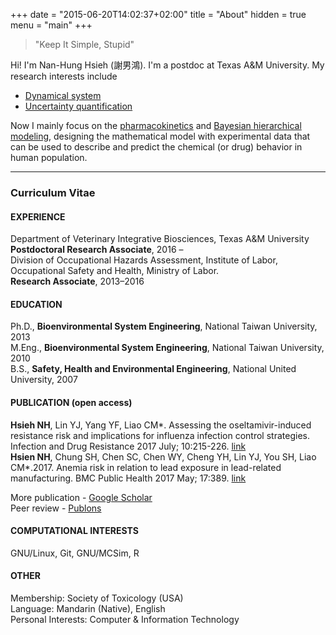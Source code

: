 +++
date = "2015-06-20T14:02:37+02:00"
title = "About"
hidden = true
menu = "main"
+++


> "Keep It Simple, Stupid"

Hi! I'm Nan-Hung Hsieh (謝男鴻). I'm a postdoc at Texas A&M University. My research interests include

- [Dynamical system](https://en.wikipedia.org/wiki/Dynamical_system)
- [Uncertainty quantification](https://en.wikipedia.org/wiki/Uncertainty_quantification)

Now I mainly focus on the [pharmacokinetics](https://en.wikipedia.org/wiki/Pharmacokinetics) and [Bayesian hierarchical modeling](https://en.wikipedia.org/wiki/Bayesian_hierarchical_modeling), designing the mathematical model with experimental data that can be used to describe and predict the chemical (or drug) behavior in human population.

***

### Curriculum Vitae
#### EXPERIENCE
Department of Veterinary Integrative Biosciences, Texas A&M University  
**Postdoctoral Research Associate**, 2016 –   
Division of Occupational Hazards Assessment, Institute of Labor, Occupational Safety and Health, Ministry of Labor.  
**Research Associate**, 2013–2016  
#### EDUCATION
Ph.D., **Bioenvironmental System Engineering**, National Taiwan University, 2013  
M.Eng., **Bioenvironmental System Engineering**, National Taiwan University, 2010  
B.S., **Safety, Health and Environmental Engineering**, National United University, 2007  

#### PUBLICATION (open access)
**Hsieh NH**, Lin YJ, Yang YF, Liao CM*. Assessing the oseltamivir-induced resistance risk and implications for influenza infection control strategies. Infection and Drug Resistance 2017 July; 10:215-226. [link](https://www.dovepress.com/articles.php?article_id=33883)  
**Hsien NH**, Chung SH, Chen SC, Chen WY, Cheng YH, Lin YJ, You SH, Liao CM*.2017. Anemia risk in relation to lead exposure in lead-related manufacturing. BMC Public Health 2017 May; 17:389. [link](https://bmcpublichealth.biomedcentral.com/articles/10.1186/s12889-017-4315-7)

More publication - [Google Scholar](https://scholar.google.com/citations?user=AM1YgJAAAAAJ&hl=en&oi=ao)  
Peer review - [Publons](https://publons.com/author/435686/nan-hung-hsieh)

#### COMPUTATIONAL INTERESTS
GNU/Linux, Git, GNU/MCSim, R

#### OTHER
Membership: Society of Toxicology (USA)  
Language: Mandarin (Native), English   
Personal Interests: Computer & Information Technology  


